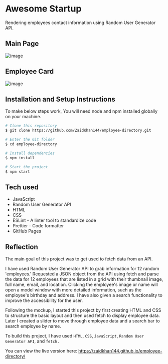 # Awesome Startup

Rendering employees contact information using Random User Generator API.

## Main Page

![image](https://i.postimg.cc/yNcG8bft/startup.png)

## Employee Card

![image](https://i.postimg.cc/8Pcn65Kh/Awesome-Startup.png)

## Installation and Setup Instructions

To make below steps work, You will need node and npm installed globally on your machine.

```bash
# Clone this repository
$ git clone https://github.com/ZaidKhan144/employee-directory.git

# Enter the Git folder
$ cd employee-directory

# Install dependencies
$ npm install

# Start the project
$ npm start
```

## Tech used

- JavaScript
- Random User Generator API
- HTML
- CSS
- ESLint - A linter tool to standardize code
- Prettier - Code formatter
- GitHub Pages

## Reflection

The main goal of this project was to get used to fetch data from an API. 

I have used Random User Generator API to grab information for 12 random 'employees.' Requested a JSON object from the API using fetch and parse the data for 12 employees that are listed in a grid with their thumbnail image, full name, email, and location. Clicking the employee's image or name will open a model window with more detailed information, such as the employee's birthday and address. I have also given a search functionality to improve the accessibility for the user. 

Following the mockup, I started this project by first creating HTML and CSS to structure the basic layout and then used fetch to display employee data. Later I created a slider to move through employee data and a search bar to search employee by name.

To build this project, I have used `HTML`, `CSS`, `JavaScript`, `Random User Generator API`, and `fetch.` 

You can view the live version here: https://zaidkhan144.github.io/employee-directory/
















